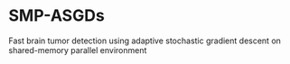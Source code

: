 # SMP-ASGDs
Fast brain tumor detection using adaptive stochastic gradient descent on shared-memory parallel environment
